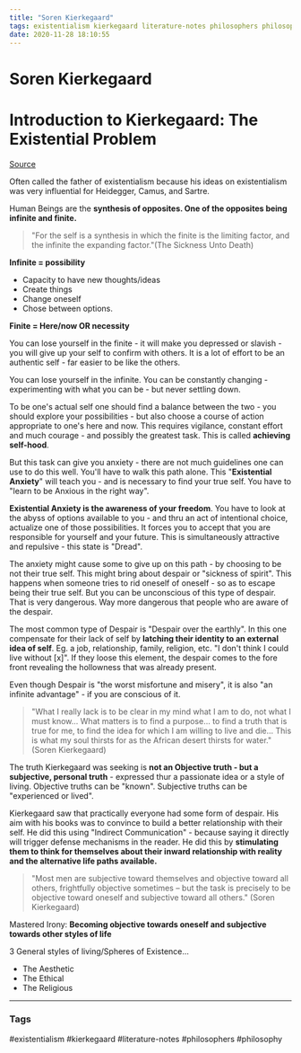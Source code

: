 ```yaml
---
title: "Soren Kierkegaard"
tags: existentialism kierkegaard literature-notes philosophers philosophy
date: 2020-11-28 18:10:55
---
```


# Soren Kierkegaard

# Introduction to Kierkegaard: The Existential Problem

[Source](https://www.youtube.com/watch?v=iw36V_iXR2k)

Often called the father of existentialism because his ideas on existentialism was very influential for Heidegger, Camus, and Sartre.

Human Beings are the **synthesis of opposites. One of the opposites being infinite and finite.**

> "For the self is a synthesis in which the finite is the limiting factor, and the infinite the expanding factor."(The Sickness Unto Death)

**Infinite = possibility**

- Capacity to have new thoughts/ideas
- Create things
- Change oneself
- Chose between options.

**Finite = Here/now  OR necessity**

You can lose yourself in the finite - it will make you depressed or slavish - you will give up your self to confirm with others. It is a lot of effort to be an authentic self - far easier to be like the others.

You can lose yourself in the infinite. You can be constantly changing - experimenting with what you can be - but never settling down.

To be one's actual self one should find a balance between the two - you should explore your possibilities - but also choose a course of action appropriate to one's here and now. This requires vigilance, constant effort and much courage - and possibly the greatest task. This is called **achieving self-hood**.

But this task can give you anxiety - there are not much guidelines one can use to do this well. You'll have to walk this path alone. This "**Existential Anxiety**" will teach you - and is necessary to find your true self. You have to "learn to be Anxious in the right way".

**Existential Anxiety is the awareness of your freedom**. You have to look at the abyss of options available to you  - and thru an act of intentional choice, actualize one of those possibilities. It forces you to accept that you are responsible for yourself and your future. This is simultaneously attractive and repulsive - this state is "Dread". 

The anxiety might cause some to give up on this path - by choosing to be not their true self. This might bring about despair or "sickness of spirit". This happens when someone tries to rid oneself of oneself - so as to escape being their true self. But you can be unconscious of this type of despair. That is very dangerous. Way more dangerous that people who are aware of the despair.

The most common type of Despair is "Despair over the earthly". In this one compensate for their lack of self by **latching their identity to an external idea of self**. Eg. a job, relationship, family, religion, etc. "I don't think I could live without [x]". If they loose this element, the despair comes to the fore front revealing the hollowness that was already present.

Even though Despair is "the worst misfortune and misery", it is also "an infinite advantage" - if you are conscious of it. 

> "What I really lack is to be clear in my mind what I am to do, not what I must know... What matters is to find a purpose... to find a truth that is true for me, to find the idea for which I am willing to live and die... This is what my soul thirsts for as the African desert thirsts for water." (Soren Kierkegaard)

The truth Kierkegaard was seeking is **not an Objective truth - but a subjective, personal truth** - expressed thur a passionate idea or a style of living. Objective truths can be "known". Subjective truths can be "experienced or lived".

Kierkegaard saw that practically everyone had some form of despair. His aim with his books was to convince to build a better relationship with their self. He did this using "Indirect Communication" - because saying it directly will trigger defense mechanisms in the reader. He did this by **stimulating them to think for themselves about their inward relationship with reality and the alternative life paths available.** 

> "Most men are subjective toward themselves and objective toward all others, frightfully objective sometimes – but the task is precisely to be objective toward oneself and subjective toward all others." (Soren Kierkegaard)

Mastered Irony: **Becoming objective towards oneself and subjective towards other styles of life**

3 General styles of living/Spheres of Existence...

- The Aesthetic
- The Ethical
- The Religious


---
### Tags
#existentialism #kierkegaard #literature-notes #philosophers #philosophy
